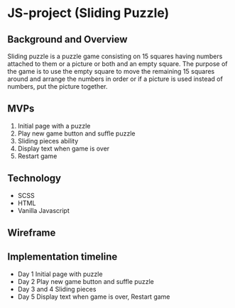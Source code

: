 # JS-project (Sliding Puzzle)

## Background and Overview
Sliding puzzle is a puzzle game consisting on 15 squares having numbers attached to them or a picture or both and an empty square. The purpose of the game is to use the empty square to move the remaining 15 squares around and arrange the numbers in order or if a picture is used instead of numbers, put the picture together. 

## MVPs
1. Initial page with a puzzle 
2. Play new game button and suffle puzzle
3. Sliding pieces ability
4. Display text when game is over
5. Restart game

## Technology

- SCSS
- HTML
- Vanilla Javascript

## Wireframe 

## Implementation timeline

- Day 1 Initial page with puzzle
- Day 2 Play new game button and suffle puzzle
- Day 3 and 4 Sliding pieces
- Day 5 Display text when game is over, Restart game


